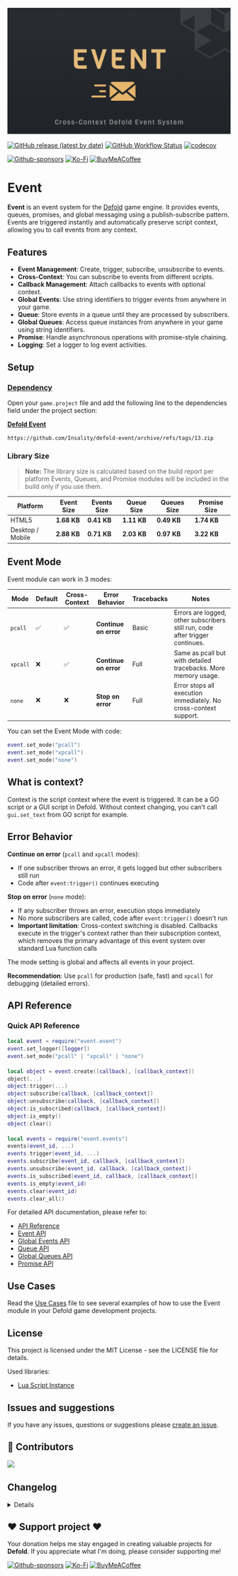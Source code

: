 ![](media/logo.png)

[![GitHub release (latest by date)](https://img.shields.io/github/v/tag/insality/defold-event?style=for-the-badge&label=Release)](https://github.com/Insality/defold-event/tags)
[![GitHub Workflow Status](https://img.shields.io/github/actions/workflow/status/insality/defold-event/ci_workflow.yml?style=for-the-badge)](https://github.com/Insality/defold-event/actions)
[![codecov](https://img.shields.io/codecov/c/github/Insality/defold-event?style=for-the-badge)](https://codecov.io/gh/Insality/defold-event)

[![Github-sponsors](https://img.shields.io/badge/sponsor-30363D?style=for-the-badge&logo=GitHub-Sponsors&logoColor=#EA4AAA)](https://github.com/sponsors/insality) [![Ko-Fi](https://img.shields.io/badge/Ko--fi-F16061?style=for-the-badge&logo=ko-fi&logoColor=white)](https://ko-fi.com/insality) [![BuyMeACoffee](https://img.shields.io/badge/Buy%20Me%20a%20Coffee-ffdd00?style=for-the-badge&logo=buy-me-a-coffee&logoColor=black)](https://www.buymeacoffee.com/insality)


# Event

**Event** is an event system for the [Defold](https://defold.com/) game engine. It provides events, queues, promises, and global messaging using a publish-subscribe pattern. Events are triggered instantly and automatically preserve script context, allowing you to call events from any context.


## Features

- **Event Management**: Create, trigger, subscribe, unsubscribe to events.
- **Cross-Context**: You can subscribe to events from different scripts.
- **Callback Management**: Attach callbacks to events with optional context.
- **Global Events**: Use string identifiers to trigger events from anywhere in your game.
- **Queue**: Store events in a queue until they are processed by subscribers.
- **Global Queues**: Access queue instances from anywhere in your game using string identifiers.
- **Promise**: Handle asynchronous operations with promise-style chaining.
- **Logging**: Set a logger to log event activities.


## Setup

### [Dependency](https://www.defold.com/manuals/libraries/)

Open your `game.project` file and add the following line to the dependencies field under the project section:

**[Defold Event](https://github.com/Insality/defold-event/archive/refs/tags/13.zip)**

```
https://github.com/Insality/defold-event/archive/refs/tags/13.zip
```

### Library Size

> **Note:** The library size is calculated based on the build report per platform
> Events, Queues, and Promise modules will be included in the build only if you use them.

| Platform         | Event Size   | Events Size   | Queue Size   | Queues Size  | Promise Size |
| ---------------- | ------------ | ------------- | ------------ | ------------ | ------------ |
| HTML5            | **1.68 KB**  | **0.41 KB**   | **1.11 KB**  | **0.49 KB**  | **1.74 KB**  |
| Desktop / Mobile | **2.88 KB**  | **0.71 KB**   | **2.03 KB**  | **0.97 KB**  | **3.22 KB**  |


## Event Mode

Event module can work in 3 modes:

| Mode | Default | Cross-Context | Error Behavior | Tracebacks | Notes |
| --- | --- | --- | --- | --- | --- |
| `pcall` | ✅ | ✅ | **Continue on error** | Basic | Errors are logged, other subscribers still run, code after trigger continues. |
| `xpcall` | ❌ | ✅ | **Continue on error** | Full | Same as pcall but with detailed tracebacks. More memory usage. |
| `none` | ❌ | ❌ | **Stop on error** | Full | Error stops all execution immediately. No cross-context support. |

You can set the Event Mode with code:

```lua
event.set_mode("pcall")
event.set_mode("xpcall")
event.set_mode("none")
```

## What is context?

Context is the script context where the event is triggered. It can be a GO script or a GUI script in Defold. Without context changing, you can't call `gui.set_text` from GO script for example.

## Error Behavior

**Continue on error** (`pcall` and `xpcall` modes):
- If one subscriber throws an error, it gets logged but other subscribers still run
- Code after `event:trigger()` continues executing

**Stop on error** (`none` mode):
- If any subscriber throws an error, execution stops immediately
- No more subscribers are called, code after `event:trigger()` doesn't run
- **Important limitation**: Cross-context switching is disabled. Callbacks execute in the trigger's context rather than their subscription context, which removes the primary advantage of this event system over standard Lua function calls

The mode setting is global and affects all events in your project.

**Recommendation**: Use `pcall` for production (safe, fast) and `xpcall` for debugging (detailed errors).

## API Reference

### Quick API Reference

```lua
local event = require("event.event")
event.set_logger([logger])
event.set_mode("pcall" | "xpcall" | "none")

local object = event.create([callback], [callback_context])
object(...)
object:trigger(...)
object:subscribe(callback, [callback_context])
object:unsubscribe(callback, [callback_context])
object:is_subscribed(callback, [callback_context])
object:is_empty()
object:clear()

local events = require("event.events")
events(event_id, ...)
events.trigger(event_id, ...)
events.subscribe(event_id, callback, [callback_context])
events.unsubscribe(event_id, callback, [callback_context])
events.is_subscribed(event_id, callback, [callback_context])
events.is_empty(event_id)
events.clear(event_id)
events.clear_all()
```

For detailed API documentation, please refer to:
- [API Reference](api/api.md)
- [Event API](api/event_api.md)
- [Global Events API](api/events_api.md)
- [Queue API](api/queue_api.md)
- [Global Queues API](api/queues_api.md)
- [Promise API](api/promise_api.md)

## Use Cases

Read the [Use Cases](USE_CASES.md) file to see several examples of how to use the Event module in your Defold game development projects.


## License

This project is licensed under the MIT License - see the LICENSE file for details.

Used libraries:
- [Lua Script Instance](https://github.com/DanEngelbrecht/LuaScriptInstance/)


## Issues and suggestions

If you have any issues, questions or suggestions please [create an issue](https://github.com/Insality/defold-event/issues).


## 👏 Contributors

<a href="https://github.com/Insality/defold-event/graphs/contributors">
  <img src="https://contributors-img.web.app/image?repo=insality/defold-event"/>
</a>


## Changelog

<details>

### **V1**
	- Initial release

### **V2**
	- Add global events module
	- The `event:subscribe` and `event:unsubscribe` now return boolean value of success

### **V3**
	- Event Trigger now returns value of last executed callback
	- Add `events.is_empty(name)` function
	- Add tests for Event and Global Events modules


### **V4**
	- Rename `lua_script_instance` to `event_context_manager` to escape conflicts with `lua_script_instance` library
	- Fix validate context in `event_context_manager.set`
	- Better error messages in case of invalid context
	- Refactor `event_context_manager`
	- Add `event.set_memory_threshold` function. Works only in debug builds.

### **V5**
	- The `event:trigger(...)` can be called as `event(...)` via `__call` metamethod
	- Add default pprint logger. Remove or replace it with `event.set_logger()`
	- Add tests for context changing

### **V6**
	- Optimize memory allocations per event instance
	- Localize functions in the event module for better performance

### **V7**
	- Optimize memory allocations per event instance
	- Default logger now empty except for errors

### **V8**
	- Optimize memory allocations per subscription (~35% less)

### **V9**
	- Better error tracebacks in case of error in subscription callback
	- Update annotations

### **V10**
	- The `event:unsubscribe` now removes all subscriptions with the same function if `callback_context` is not provided
	- You can use events instead callbacks in `event:subscribe` and `event:unsubscribe`. The subcribed event will be triggered by the parent event trigger.
	- Update docs and API reference

### **V11**
	- Introduced behavior in the `defer` module. The Defer module provides a queuing mechanism for events. Unlike regular events which are immediately processed, deferred events are stored in a queue until they are explicitly handled by a subscriber. This is useful for events that need to persist until they can be properly handled.
	- Add `use_xpcall` option to get full tracebacks in case of an error in the event callback.
	- Moved detailed API documentation to separate files
	- Remove annotations files. Now all annotations directly in the code.

### **V12**
	- **MIGRATION**: Replace `require("event.defer")` with `require("event.queues")` in case of using `defer` module

	- **BREAKING CHANGE**: Refactored defer system to be instance-based like event system. `defer.lua` now creates defer instances with `defer.create()` instead of global event_id system
	- **BREAKING CHANGE**: Renamed `defer` module to `queues` for better clarity
	- Removed memory allocation tracking feature
	- Added `queues.lua` for global queues operations (renamed from defer.lua functionality)
	- Added **Promise** module on top of event module
	- Fixed queue event processing order from LIFO to FIFO (events now processed in correct queue order)
	- Added no_context_change mode to disable context changing in event callback and using `pcall` by default
	- Added `event.set_mode` function to set the event mode

### **V13**
	- Added `queue:process_next` function to process exactly one event in the queue with a specific handler (subscribers will not be called)
	- Make `promise:resolve` and `promise:reject` public functions
	- Added `promise:append` function to append a task to the promise
	- Added `promise:tail` and `promise:reset` functions to manage the promise tail

</details>

## ❤️ Support project ❤️

Your donation helps me stay engaged in creating valuable projects for **Defold**. If you appreciate what I'm doing, please consider supporting me!

[![Github-sponsors](https://img.shields.io/badge/sponsor-30363D?style=for-the-badge&logo=GitHub-Sponsors&logoColor=#EA4AAA)](https://github.com/sponsors/insality) [![Ko-Fi](https://img.shields.io/badge/Ko--fi-F16061?style=for-the-badge&logo=ko-fi&logoColor=white)](https://ko-fi.com/insality) [![BuyMeACoffee](https://img.shields.io/badge/Buy%20Me%20a%20Coffee-ffdd00?style=for-the-badge&logo=buy-me-a-coffee&logoColor=black)](https://www.buymeacoffee.com/insality)
